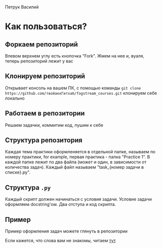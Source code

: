 Петрук Василий

# Как пользоваться?

## Форкаем репозиторий
Влевом верхнем углу есть кнопочка "Fork". Жмем на нее и, вуаля, теперь репозиторий лежит у вас

## Клонируем репозиторий
Открывает консоль на вашем ПК, с помощью команды 
```git clone https://github.com/твойаккГитхаб/fogstream_courses.git``` клонируем себе локально

## Работаем в репозитории
Решаем задачки, коммитим код, пушим к себе

## Структура репозитория
Каждая тема практики оформленяется в отдельной папке, называем по номеру практики, for example, первая практика - папка "Practice 1". В каждой папке лежит по два файла (может и один, в зависимости от количества задач). Каждый файл называем "task_{номер задачи в списке}.py".

## Структура `.py`
Каждый скрипт должен начинаться с условия задачи. Условие задачи оформляем docstring'ом. Два отступа и код скрипта.

## Пример
Пример оформления задач можете глянуть в репозитории

Если кажется, что слова вам не знакомы, читаем [тут](https://proglib.io/p/git-for-half-an-hour/)

